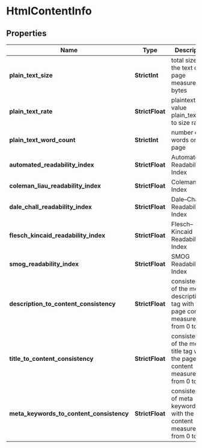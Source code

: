 # HtmlContentInfo


## Properties

| Name | Type | Description | Notes |
|------------ | ------------- | ------------- | -------------|
**plain_text_size** | **StrictInt** | total size of the text on the page measured in bytes |[optional]|
**plain_text_rate** | **StrictFloat** | plaintext rate value<br>plain_text_size to size ratio |[optional]|
**plain_text_word_count** | **StrictInt** | number of words on the page |[optional]|
**automated_readability_index** | **StrictFloat** | Automated Readability Index |[optional]|
**coleman_liau_readability_index** | **StrictFloat** | Coleman–Liau Index |[optional]|
**dale_chall_readability_index** | **StrictFloat** | Dale–Chall Readability Index |[optional]|
**flesch_kincaid_readability_index** | **StrictFloat** | Flesch–Kincaid Readability Index |[optional]|
**smog_readability_index** | **StrictFloat** | SMOG Readability Index |[optional]|
**description_to_content_consistency** | **StrictFloat** | consistency of the meta description tag with the page content<br>measured from 0 to 1 |[optional]|
**title_to_content_consistency** | **StrictFloat** | consistency of the meta title tag with the page content<br>measured from 0 to 1 |[optional]|
**meta_keywords_to_content_consistency** | **StrictFloat** | consistency of meta keywordstag with the page content<br>measured from 0 to 1 |[optional]|